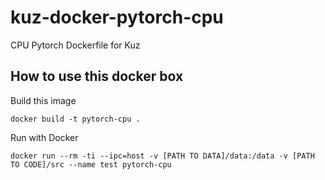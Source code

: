 # kuz-docker-pytorch-cpu
CPU Pytorch Dockerfile for Kuz

## How to use this docker box
 
Build this image 
```
docker build -t pytorch-cpu .
```

Run with Docker 
```
docker run --rm -ti --ipc=host -v [PATH TO DATA]/data:/data -v [PATH TO CODE]/src --name test pytorch-cpu
```

